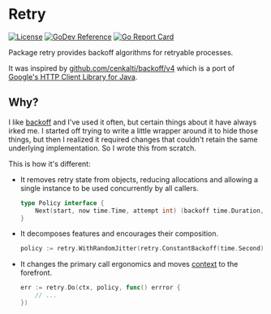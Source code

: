 # Retry
[![License][license-img]][license]
[![GoDev Reference][godev-img]][godev]
[![Go Report Card][goreportcard-img]][goreportcard]

Package retry provides backoff algorithms for retryable processes.

It was inspired by [github.com/cenkalti/backoff/v4][backoff] which is a port of [Google's HTTP Client Library for Java].

## Why?

I like [backoff] and I've used it often, but certain things about it have always irked me. I started off trying to write
a little wrapper around it to hide those things, but then I realized it required changes that couldn't retain the same
underlying implementation. So I wrote this from scratch.

This is how it's different:

- It removes retry state from objects, reducing allocations and allowing a single instance
  to be used concurrently by all callers.

    ```go
    type Policy interface {
        Next(start, now time.Time, attempt int) (backoff time.Duration, allow bool)
    }
    ```

- It decomposes features and encourages their composition.

    ```go
    policy := retry.WithRandomJitter(retry.ConstantBackoff(time.Second), rand, 0.5)
    ```

- It changes the primary call ergonomics and moves [context] to the forefront.

    ```go
    err := retry.Do(ctx, policy, func() errror {
        // ...
    })
    ```

[license]: https://raw.githubusercontent.com/abursavich/retry/main/LICENSE
[license-img]: https://img.shields.io/badge/license-mit-blue.svg?style=for-the-badge

[godev]: https://pkg.go.dev/bursavich.dev/retry
[godev-img]: https://img.shields.io/static/v1?logo=go&logoColor=white&color=00ADD8&label=dev&message=reference&style=for-the-badge

[goreportcard]: https://goreportcard.com/report/bursavich.dev/retry
[goreportcard-img]: https://goreportcard.com/badge/bursavich.dev/retry?style=for-the-badge

[backoff]: https://pkg.go.dev/github.com/cenkalti/backoff/v4
[Google's HTTP Client Library for Java]: https://github.com/google/google-http-java-client/blob/da1aa993e90285ec18579f1553339b00e19b3ab5/google-http-client/src/main/java/com/google/api/client/util/ExponentialBackOff.java
[context]: https://pkg.go.dev/context#Context
